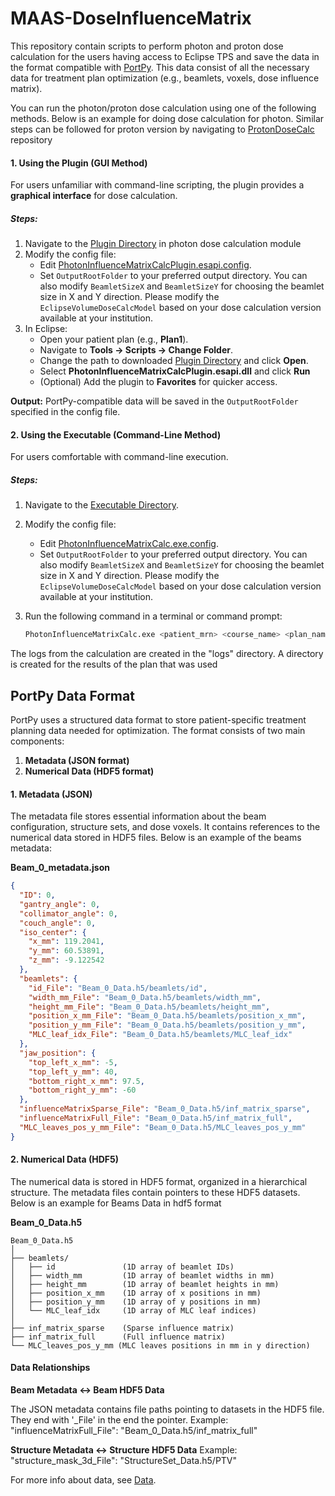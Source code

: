 # MAAS-DoseInfluenceMatrix
This repository contain scripts to perform photon and proton dose calculation for the users having access to Eclipse TPS and save the data in the format compatible with [PortPy](https://github.com/PortPy-Project/PortPy). This data consist of all the necessary data for treatment plan optimization (e.g., beamlets, voxels, dose influence matrix). 

You can run the photon/proton dose calculation using one of the following methods. Below is an example for doing dose calculation for photon. Similar steps can be followed for proton version by navigating to [ProtonDoseCalc](https://github.com/Varian-MedicalAffairsAppliedSolutions/MAAS-DoseInfluenceMatrix/tree/main/ProtonDoseCalc) repository 

#### **1. Using the Plugin (GUI Method)**
For users unfamiliar with command-line scripting, the plugin provides a **graphical interface** for dose calculation.

##### **Steps:**
1. Navigate to the [Plugin Directory](https://github.com/Varian-MedicalAffairsAppliedSolutions/MAAS-DoseInfluenceMatrix/tree/main/PhotonDoseCalc/Plugin/bin/Release) in photon dose calculation module  
2. Modify the config file:  
   - Edit [PhotonInfluenceMatrixCalcPlugin.esapi.config](https://github.com/Varian-MedicalAffairsAppliedSolutions/MAAS-DoseInfluenceMatrix/blob/main/PhotonDoseCalc/Source_C%23/bin/release/PhotonInfluenceMatrixCalcPlugin.esapi.config).  
   - Set `OutputRootFolder` to your preferred output directory.  You can also modify `BeamletSizeX` and `BeamletSizeY` for choosing the beamlet size in X and Y direction. Please modify the `EclipseVolumeDoseCalcModel` based on your dose calculation version available at your institution.
3. In Eclipse:
   - Open your patient plan (e.g., **Plan1**).  
   - Navigate to **Tools → Scripts → Change Folder**.  
   - Change the path to downloaded [Plugin Directory](https://github.com/Varian-MedicalAffairsAppliedSolutions/MAAS-DoseInfluenceMatrix/tree/main/PhotonDoseCalc/Plugin/bin/Release) and click **Open**.  
   - Select **PhotonInfluenceMatrixCalcPlugin.esapi.dll** and click **Run**
   - (Optional) Add the plugin to **Favorites** for quicker access.  

**Output:** PortPy-compatible data will be saved in the `OutputRootFolder` specified in the config file.


#### **2. Using the Executable (Command-Line Method)**
For users comfortable with command-line execution.

##### **Steps:**
1. Navigate to the [Executable Directory](https://github.com/Varian-MedicalAffairsAppliedSolutions/MAAS-DoseInfluenceMatrix/tree/main/PhotonDoseCalc/Source_C%23/bin/release).  
2. Modify the config file:
   - Edit [PhotonInfluenceMatrixCalc.exe.config](https://github.com/Varian-MedicalAffairsAppliedSolutions/MAAS-DoseInfluenceMatrix/blob/main/PhotonDoseCalc/Source_C%23/bin/release/PhotonInfluenceMatrixCalc.exe.config).  
   - Set `OutputRootFolder` to your preferred output directory. You can also modify `BeamletSizeX` and `BeamletSizeY` for choosing the beamlet size in X and Y direction. Please modify the `EclipseVolumeDoseCalcModel` based on your dose calculation version available at your institution.
     
3. Run the following command in a terminal or command prompt:  
   ```bash
   PhotonInfluenceMatrixCalc.exe <patient_mrn> <course_name> <plan_name>


The logs from the calculation are created in the "logs" directory. A directory is created for the results of the plan that was used

## PortPy Data Format
PortPy uses a structured data format to store patient-specific treatment planning data needed for optimization. The format consists of two main components:

1. **Metadata (JSON format)**  
2. **Numerical Data (HDF5 format)**  

#### 1. Metadata (JSON)
The metadata file stores essential information about the beam configuration, structure sets, and dose voxels. It contains references to the numerical data stored in HDF5 files. Below is an example of the beams metadata:

**Beam_0_metadata.json**
```json
{
  "ID": 0,
  "gantry_angle": 0,
  "collimator_angle": 0,
  "couch_angle": 0,
  "iso_center": {
    "x_mm": 119.2041,
    "y_mm": 60.53891,
    "z_mm": -9.122542
  },
  "beamlets": {
    "id_File": "Beam_0_Data.h5/beamlets/id",
    "width_mm_File": "Beam_0_Data.h5/beamlets/width_mm",
    "height_mm_File": "Beam_0_Data.h5/beamlets/height_mm",
    "position_x_mm_File": "Beam_0_Data.h5/beamlets/position_x_mm",
    "position_y_mm_File": "Beam_0_Data.h5/beamlets/position_y_mm",
    "MLC_leaf_idx_File": "Beam_0_Data.h5/beamlets/MLC_leaf_idx"
  },
  "jaw_position": {
    "top_left_x_mm": -5,
    "top_left_y_mm": 40,
    "bottom_right_x_mm": 97.5,
    "bottom_right_y_mm": -60
  },
  "influenceMatrixSparse_File": "Beam_0_Data.h5/inf_matrix_sparse",
  "influenceMatrixFull_File": "Beam_0_Data.h5/inf_matrix_full",
  "MLC_leaves_pos_y_mm_File": "Beam_0_Data.h5/MLC_leaves_pos_y_mm"
}
```

#### 2. Numerical Data (HDF5)
The numerical data is stored in HDF5 format, organized in a hierarchical structure. The metadata files contain pointers to these HDF5 datasets. Below is an example for Beams Data in hdf5 format

**Beam_0_Data.h5**
```
Beam_0_Data.h5
│
├── beamlets/
│   ├── id               (1D array of beamlet IDs)
│   ├── width_mm         (1D array of beamlet widths in mm)
│   ├── height_mm        (1D array of beamlet heights in mm)
│   ├── position_x_mm    (1D array of x positions in mm)
│   ├── position_y_mm    (1D array of y positions in mm)
│   └── MLC_leaf_idx     (1D array of MLC leaf indices)
│
├── inf_matrix_sparse    (Sparse influence matrix)
├── inf_matrix_full      (Full influence matrix)
└── MLC_leaves_pos_y_mm (MLC leaves positions in mm in y direction)
```
#### Data Relationships
**Beam Metadata ↔ Beam HDF5 Data**

The JSON metadata contains file paths pointing to datasets in the HDF5 file. They end with '_File' in the end the pointer.
Example: "influenceMatrixFull_File": "Beam_0_Data.h5/inf_matrix_full"

**Structure Metadata ↔ Structure HDF5 Data**
Example: "structure_mask_3d_File": "StructureSet_Data.h5/PTV"


For more info about data, see [Data](https://github.com/PortPy-Project/PortPy?tab=readme-ov-file#data-).
